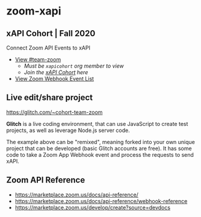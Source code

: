 # zoom-xapi
## xAPI Cohort | Fall 2020
Connect Zoom API Events to xAPI

- [View #team-zoom](https://github.com/orgs/xapicohort/teams/team-zoom) 
  - _Must be `xapicohort` org member to view_
  - _Join the [xAPI Cohort](https://xapicohort.com) here_
- [View Zoom Webhook Event List](/zoom-webhook-events.md)

## Live edit/share project
https://glitch.com/~cohort-team-zoom

**Glitch** is a live coding environment, that can use JavaScript to create test projects, as well as leverage Node.js server code.

The example above can be "remixed", meaning forked into your own unique project that can be developed (basic Glitch accounts are free). It has some code to take a Zoom App Webhook event and process the requests to send xAPI.

## Zoom API Reference
- https://marketplace.zoom.us/docs/api-reference/
- https://marketplace.zoom.us/docs/api-reference/webhook-reference
- https://marketplace.zoom.us/develop/create?source=devdocs
